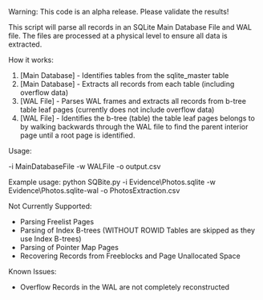 Warning: This code is an alpha release. Please validate the results!

This script will parse all records in an SQLite Main Database File and WAL file. The files are processed at a physical level to ensure all data is extracted.

How it works:

1. [Main Database] - Identifies tables from the sqlite_master table
2. [Main Database] - Extracts all records from each table (including overflow data)
3. [WAL File] - Parses WAL frames and extracts all records from b-tree table leaf pages (currently does not include overflow data)
4. [WAL File] - Identifies the b-tree (table) the table leaf pages belongs to by walking backwards through the WAL file to find the parent interior page until a root page is identified. 

Usage: 

-i MainDatabaseFile 
-w WALFile 
-o output.csv

Example usage: python SQBite.py -i Evidence\Photos.sqlite -w Evidence\Photos.sqlite-wal -o PhotosExtraction.csv

Not Currently Supported: 

- Parsing Freelist Pages
- Parsing of Index B-trees (WITHOUT ROWID Tables are skipped as they use Index B-trees)
- Parsing of Pointer Map Pages
- Recovering Records from Freeblocks and Page Unallocated Space

Known Issues:

- Overflow Records in the WAL are not completely reconstructed
